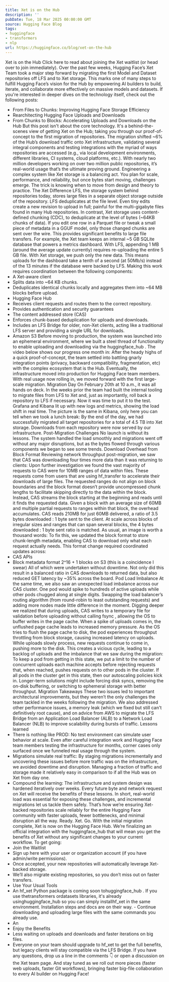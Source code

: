 ```yaml
---
title: Xet is on the Hub
description: ''
pubDate: Tue, 18 Mar 2025 00:00:00 GMT
source: Hugging Face Blog
tags:
- huggingface
- transformers
- nlp
url: https://huggingface.co/blog/xet-on-the-hub
---
```


Xet is on the Hub
Click here to read about joining the Xet waitlist (or head over to join immediately).
Over the past few weeks, Hugging Face’s Xet Team took a major step forward by migrating the first Model and Dataset repositories off LFS and to Xet storage.
This marks one of many steps to fulfill Hugging Face’s vision for the Hub by empowering AI builders to build, iterate, and collaborate more effectively on massive models and datasets. If you're interested in deeper dives on the technology itself, check out the following posts:
- From Files to Chunks: Improving Hugging Face Storage Efficiency
- Rearchitecting Hugging Face Uploads and Downloads
- From Chunks to Blocks: Accelerating Uploads and Downloads on the Hub
But this post isn't about the core technology. It's a behind-the-scenes view of getting Xet on the Hub; taking you through our proof-of-concept to the first migration of repositories.
The migration shifted ~6% of the Hub’s download traffic onto Xet infrastructure, validating several integral components and testing integrations with the myriad of ways repositories are accessed (e.g., via local development environments, different libraries, CI systems, cloud platforms, etc.). With nearly two million developers working on over two million public repositories, it’s real-world usage that’s the ultimate proving ground. Engineering a complex system like Xet storage is a balancing act. You plan for scale, performance, and reliability, but once bytes start moving, challenges emerge. The trick is knowing when to move from design and theory to practice.
The Xet Difference
LFS, the storage system behind repositories today, stores large files in a separate object storage outside of the repository. LFS deduplicates at the file level. Even tiny edits create a new revision to upload in full; painful for the multi-gigabyte files found in many Hub repositories.
In contrast, Xet storage uses content-defined chunking (CDC), to deduplicate at the level of bytes (~64KB chunks of data). If you edit one row in a Parquet file or tweak a small piece of metadata in a GGUF model, only those changed chunks are sent over the wire.
This provides significant benefits to large file transfers. For example, the Xet team keeps an internal ~5 GB SQLite database that powers a metrics dashboard. With LFS, appending 1 MB (around the average update currently) requires re-uploading the entire 5 GB file. With Xet storage, we push only the new data.
This means uploads for the dashboard take a tenth of a second (at 50Mb/s) instead of the 13 minutes if the database were backed by LFS.
Making this work requires coordination between the following components:
- A Xet-aware client
- Splits data into ~64 KB chunks.
- Deduplicates identical chunks locally and aggregates them into ~64 MB blocks before upload.
- Hugging Face Hub
- Receives client requests and routes them to the correct repository.
- Provides authentication and security guarantees
- The content addressed store (CAS)
- Enforces chunk-based deduplication for uploads and downloads.
- Includes an LFS Bridge for older, non-Xet clients, acting like a traditional LFS server and providing a single URL for downloads.
- Amazon S3
Before moving to production, the system was launched into an ephemeral environment, where we built a steel thread of functionality to enable uploading and downloading via the huggingface_hub
. The video below shows our progress one month in:
After the heady highs of a quick proof-of-concept, the team settled into battling gnarly integration points (privacy, backward compatibility, fragmentation, etc) with the complex ecosystem that is the Hub. Eventually, the infrastructure moved into production for Hugging Face team members. With real usage now rolling in, we moved forward with the first large-scale migration.
Migration Day
On February 20th at 10 a.m., it was all hands on deck. In the weeks prior the team had built the internal tooling to migrate files from LFS to Xet and, just as importantly, roll back a repository to LFS if necessary. Now it was time to put it to the test. Grafana and Kibana lit up with new logs and metrics, showing the load shift in real time.
The picture is the same in Kibana, only here you can tell when we took a lunch break:
By the end of the day, we had successfully migrated all target repositories for a total of 4.5 TB into Xet storage. Downloads from each repository were now served by our infrastructure.
Post-Migration Challenges
No launch is without its lessons. The system handled the load smoothly and migrations went off without any major disruptions, but as the bytes flowed through various components we began to see some trends.
Download Overhead from Block Format
Reviewing network throughput post-migration, we saw that CAS was downloading four times more data than it was returning to clients:
Upon further investigation we found the vast majority of requests to CAS were for 10MB ranges of data within files. These requests come from users that are using hf_transfer
to accelerate their downloads of large files. The requested ranges do not align on block boundaries and the block format doesn’t provide uncompressed chunk lengths to facilitate skipping directly to the data within the block. Instead, CAS streams the block starting at the beginning and reads until it finds the requested data.
Given a block with an average size of 60MB and multiple partial requests to ranges within that block, the overhead accumulates. CAS reads 210MB for just 60MB delivered, a ratio of 3.5 bytes downloaded : 1 byte sent to the client. At scale across blocks of irregular sizes and ranges that can span several blocks, the 4 bytes downloaded : 1 byte sent ratio is matched.
As usual, an image is worth a thousand words:
To fix this, we updated the block format to store chunk-length metadata, enabling CAS to download only what each request actually needs. This format change required coordinated updates across:
- CAS APIs
- Block metadata format
2^16 + 1
blocks on S3 (this is a coincidence I swear)
All of which were undertaken without downtime. Not only did this result in a balanced ratio in CAS downloads to returned data, but also reduced GET latency by ~35% across the board.
Pod Load Imbalance
At the same time, we also saw an unexpected load imbalance across our CAS cluster. One pod would spike to hundreds of active uploads while other pods chugged along at single digits. Swapping the load balancer’s routing algorithm (from round-robin to least outstanding requests) and adding more nodes made little difference in the moment.
Digging deeper we realized that during uploads, CAS writes to a temporary file for validation before uploading without calling fsync
, allowing the OS to buffer writes in the page cache. When a spike of uploads comes in, the unflushed page cache leads to increased memory pressure.
As the OS tries to flush the page cache to disk, the pod experiences throughput throttling from block storage, causing increased latency on uploads. While uploads slowly process, new requests continue to come in, pushing more to the disk. This creates a vicious cycle, leading to a backlog of uploads and the imbalance that we saw during the migration:
To keep a pod from getting in this state, we put a limit to the number of concurrent uploads each machine accepts before rejecting requests that, when reached, pushes requests on to other pods in the cluster. If all pods in the cluster get in this state, then our autoscaling policies kick in. Longer-term solutions might include forcing disk syncs, removing the on-disk buffering, or switching to ephemeral storage with better throughput.
Migration Takeaways
These two issues led to important architectural improvements, but they weren’t the only challenges the team tackled in the weeks following the migration. We also addressed other performance issues, a memory leak (which we fixed but still can't definitively root cause), and on advice from AWS to migrate the LFS Bridge from an Application Load Balancer (ALB) to a Network Load Balancer (NLB) to improve scalability during bursts of traffic.
Lessons learned
- There is nothing like PROD: No test environment can simulate user behavior at scale. Even after careful integration work and Hugging Face team members testing the infrastructure for months, corner cases only surfaced once we funneled real usage through the system.
- Migrations simulate real traffic: By staging migrations incrementally and uncovering these issues before more traffic was on the infrastructure, we avoided downtime and disruption. Managing a fraction of traffic and storage made it relatively easy in comparison to if all the Hub was on Xet from day one.
- Compound the learning: The infrastructure and system design was hardened iteratively over weeks. Every future byte and network request on Xet will receive the benefits of these lessons.
In short, real-world load was essential for exposing these challenges, and incremental migrations let us tackle them safely. That’s how we’re ensuring Xet-backed repositories scale reliably for the entire Hugging Face community with faster uploads, fewer bottlenecks, and minimal disruption all the way.
Ready. Xet. Go.
With the initial migration complete, Xet is now on the Hugging Face Hub.
We’re finalizing an official integration with the huggingface_hub
that will mean you get the benefits of Xet without any significant changes to your current workflow. To get going:
- Join the Waitlist
- Sign up here with your user or organization account (if you have admin/write permissions).
- Once accepted, your new repositories will automatically leverage Xet-backed storage.
- We’ll also migrate existing repositories, so you don’t miss out on faster transfers.
- Use Your Usual Tools
- An
hf_xet
Python package is coming soon tohuggingface_hub
. If you use thetransformers
ordatasets
libraries, it's already usinghuggingface_hub
so you can simply installhf_xet
in the same environment. Installation steps and docs are on their way. - Continue downloading and uploading large files with the same commands you already use.
- An
- Enjoy the Benefits
- Less waiting on uploads and downloads and faster iterations on big files.
- Everyone on your team should upgrade to
hf_xet
to get the full benefits, but legacy clients will stay compatible via the LFS Bridge.
If you have any questions, drop us a line in the comments 👇 or open a discussion on the Xet team page. And stay tuned as we roll out more pieces (faster web uploads, faster Git workflows), bringing faster big-file collaboration to every AI builder on Hugging Face!